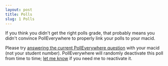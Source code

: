 ```yaml
---
layout: post
title: Polls
slug: 1 Polls
---
```


If you think you didn't get the right polls grade, that probably means you didn't convince PollEverywhere to properly link your polls to your macid.

Please try [answering the current PollEverywhere question](http://PollEv.com/bio3ss) with your macid (not your student number). PollEverywhere will randomly deactivate this poll from time to time; [let me know](mailto:dushoff@mcmaster.ca) if you need me to reactivate it.

